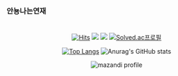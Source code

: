 ### 안뇽나는연재
<!--
**yeonjae1/yeonjae1** is a ✨ _special_ ✨ repository because its `README.md` (this file) appears on your GitHub profile.

Here are some ideas to get you started:

- 🔭 I’m currently working on ...
- 🌱 I’m currently learning ...
- 👯 I’m looking to collaborate on ...
- 🤔 I’m looking for help with ...
- 💬 Ask me about ...
- 📫 How to reach me: ...
- 😄 Pronouns: ...
- ⚡ Fun fact: ...
-->

#

<div align="center">

[![Hits](https://hits.seeyoufarm.com/api/count/incr/badge.svg?url=https%3A%2F%2Fgithub.com%2Fyeonjae1&count_bg=%2387AFD6&title_bg=%232F6BAE&icon=&icon_color=%23F5F9FF&title=hits&edge_flat=false)](https://hits.seeyoufarm.com)
<a href="https://www.instagram.com/rev3e26/"><img src="https://img.shields.io/badge/YeonJae-8E12F3?style=falt&logo=Instagram&logoColor=ffffff"/></a>
<a href="https://yeonjae1.github.io/" target="_blank"><img src="https://img.shields.io/badge/Blog-9999FF?style=flat&logo=GitHub &logoColor=ffffff"/></a>
[![Solved.ac프로필](http://mazassumnida.wtf/api/mini/generate_badge?boj=yeonjae1)](https://solved.ac/reverie201)
  
[![Top Langs](https://github-readme-stats.vercel.app/api/top-langs/?username=yeonjae1&layout=compact&bg_color=00000000)](https://github.com/yeonjae1/github-readme-stats)
![Anurag's GitHub stats](https://github-readme-stats.vercel.app/api?username=yeonjae1&show_icons=true&bg_color=00000000)
  
 
  ![mazandi profile](http://mazandi.herokuapp.com/api?handle={yeonjae1}&theme=dark)
</div>
